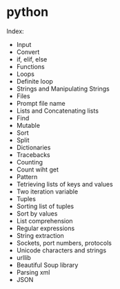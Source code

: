 # python

Index:
- Input
- Convert
- if, elif, else
- Functions
- Loops
- Definite loop
- Strings and Manipulating Strings
- Files
- Prompt file name
- Lists and Concatenating lists
- Find
- Mutable
- Sort
- Split
- Dictionaries
- Tracebacks
- Counting
- Count wiht get
- Pattern
- Tetrieving lists of keys and values
- Two iteration variable
- Tuples
- Sorting list of tuples
- Sort by values
- List comprehension
- Regular expressions
- String extraction
- Sockets, port numbers, protocols
- Unicode characters and strings
- urllib
- Beautiful Soup library
- Parsing xml
- JSON
